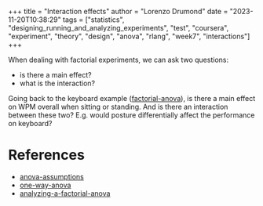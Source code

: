 +++
title = "Interaction effects"
author = "Lorenzo Drumond"
date = "2023-11-20T10:38:29"
tags = ["statistics",  "designing_running_and_analyzing_experiments",  "test",  "coursera",  "experiment",  "theory",  "design",  "anova",  "rlang",  "week7",  "interactions"]
+++


When dealing with factorial experiments, we can ask two questions:
- is there a main effect?
- what is the interaction?

Going back to the keyboard example ([factorial-anova](/wiki/factorial-anova/)), is there a main effect on WPM overall when sitting or standing. And is there an interaction between these two? E.g. would posture differentially affect the performance on keyboard?



# References
- [anova-assumptions](/wiki/anova-assumptions/)
- [one-way-anova](/wiki/one-way-anova/)
- [analyzing-a-factorial-anova](/wiki/analyzing-a-factorial-anova/)
